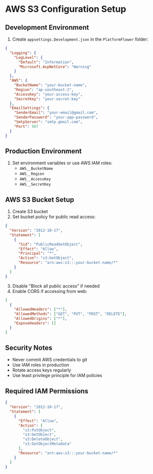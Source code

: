 # AWS S3 Configuration Setup

## Development Environment

1. Create `appsettings.Development.json` in the `PlatformFlower` folder:

```json
{
  "Logging": {
    "LogLevel": {
      "Default": "Information",
      "Microsoft.AspNetCore": "Warning"
    }
  },
  "AWS": {
    "BucketName": "your-bucket-name",
    "Region": "ap-southeast-2",
    "AccessKey": "your-access-key",
    "SecretKey": "your-secret-key"
  },
  "EmailSettings": {
    "SenderEmail": "your-email@gmail.com",
    "SenderPassword": "your-app-password",
    "SmtpServer": "smtp.gmail.com",
    "Port": 587
  }
}
```

## Production Environment

1. Set environment variables or use AWS IAM roles:
   - `AWS__BucketName`
   - `AWS__Region`
   - `AWS__AccessKey`
   - `AWS__SecretKey`

## AWS S3 Bucket Setup

1. Create S3 bucket
2. Set bucket policy for public read access:

```json
{
  "Version": "2012-10-17",
  "Statement": [
    {
      "Sid": "PublicReadGetObject",
      "Effect": "Allow",
      "Principal": "*",
      "Action": "s3:GetObject",
      "Resource": "arn:aws:s3:::your-bucket-name/*"
    }
  ]
}
```

3. Disable "Block all public access" if needed
4. Enable CORS if accessing from web:

```json
[
  {
    "AllowedHeaders": ["*"],
    "AllowedMethods": ["GET", "PUT", "POST", "DELETE"],
    "AllowedOrigins": ["*"],
    "ExposeHeaders": []
  }
]
```

## Security Notes

- Never commit AWS credentials to git
- Use IAM roles in production
- Rotate access keys regularly
- Use least privilege principle for IAM policies

## Required IAM Permissions

```json
{
  "Version": "2012-10-17",
  "Statement": [
    {
      "Effect": "Allow",
      "Action": [
        "s3:PutObject",
        "s3:GetObject",
        "s3:DeleteObject",
        "s3:GetObjectMetadata"
      ],
      "Resource": "arn:aws:s3:::your-bucket-name/*"
    }
  ]
}
```
